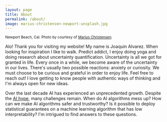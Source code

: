 ```yaml
---
layout: page
title: About
permalink: /about/
image: marius-christensen-newport-unsplash.jpg
---
```


<small> Newport Beach, Cal. Photo by courtesy of  [Marius Christensen](https://unsplash.com/@mariuschristensen).</small>



Alo! Thank you for visiting my website! My name is Joaquin Alvarez. When looking for inspiration I like to walk. Predict addict, I enjoy doing yoga and doing research about uncertainty quantification. Uncertainty is all we got for granted in life. Every once in a while, we become aware of the uncertainty in our lives. There's usually two possible reactions: anxiety or curiosity. We must choose to be curious and grateful in order to enjoy life. Feel free to reach out! I love getting to know people with authentic ways of thinking and I'm always open for new ideas.

Over the last decade AI has experienced an unprecedented growth. Despite the [AI hype](https://www.nbcnews.com/data-graphics/wide-gap-ais-hype-use-business-rcna127210), many challenges remain. When do AI algorithms mess up? How can we make AI algorithms safer and trustworthy? Is it possible to deploy statistical guarantees on a machine learning algorithm that has low interpretability? I'm intrigued to find answers to these questions.


<!---  By courtesy of https://unsplash.com/@mariuschristensen, Marius Christensen. -->
